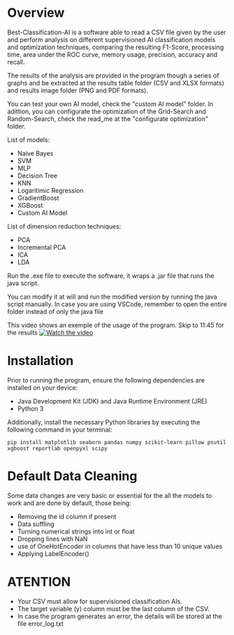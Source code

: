 # Overview
Best-Classification-AI is a software able to read a CSV file given by the user and perform analysis on different supervisioned AI classification models and optimization techniques, comparing the resulting F1-Score, processing time, area under the ROC curve, memory usage, precision, accuracy and recall.

The results of the analysis are provided in the program though a series of graphs and be extracted at the results table folder (CSV and XLSX formats) and results image folder (PNG and PDF formats). 

You can test your own AI model, check the "custom AI model" folder. In adittion, you can configurate the optimization of the Grid-Search and Random-Search, check the read_me at the "configurate optimization" folder.

List of models:
- Naive Bayes
- SVM
- MLP
- Decision Tree
- KNN
- Logaritimic Regression
- GradientBoost
- XGBoost
- Custom AI Model

List of dimension reduction techniques:
- PCA
- Incremental PCA
- ICA
- LDA

Run the .exe file to execute the software, it wraps a .jar file that runs the java script.

You can modify it at will and run the modified version by running the java script manually. In case you are using VSCode, remember to open the entire folder instead of only the java file

This video shows an exemple of the usage of the program. Skip to 11:45 for the results
[![Watch the video](https://img.youtube.com/vi/J5QUgqYNB_4/maxresdefault.jpg)](https://youtu.be/J5QUgqYNB_4)


# Installation 
Prior to running the program, ensure the following dependencies are installed on your device:
- Java Development Kit (JDK) and Java Runtime Environment (JRE)
- Python 3

Additionally, install the necessary Python libraries by executing the following command in your terminal:
```
pip install matplotlib seaborn pandas numpy scikit-learn pillow psutil xgboost reportlab openpyxl scipy
```

# Default Data Cleaning
Some data changes are very basic or essential for the all the models to work and are done by default, those being:
- Removing the id column if present
- Data suffling
- Turning numerical strings into int or float
- Dropping lines with NaN
- use of OneHotEncoder in columns that have less than 10 unique values
- Applying LabelEncoder()

# ATENTION
- Your CSV must allow for supervisioned classification AIs.
- The target variable (y) column must be the last column of the CSV.
- In case the program generates an error, the details will be stored at the file error_log.txt

